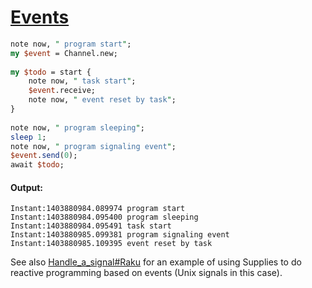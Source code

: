 [1]: https://rosettacode.org/wiki/Events

# [Events][1]

```perl
note now, " program start";
my $event = Channel.new;
 
my $todo = start {
    note now, " task start";
    $event.receive;
    note now, " event reset by task";
}
 
note now, " program sleeping";
sleep 1;
note now, " program signaling event";
$event.send(0);
await $todo;
```

#### Output:
```
Instant:1403880984.089974 program start
Instant:1403880984.095400 program sleeping
Instant:1403880984.095491 task start
Instant:1403880985.099381 program signaling event
Instant:1403880985.109395 event reset by task
```


See also [Handle_a_signal#Raku](https://rosettacode.org/wiki/Handle_a_signal#Raku) for an example of using Supplies to do reactive programming based on events (Unix signals in this case).